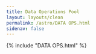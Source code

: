 ```yaml
---
title: Data Operations Pool
layout: layouts/clean
permalink: /astro/DATA OPS.html
sidenav: false
---
```



{% include "DATA OPS.html" %}